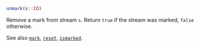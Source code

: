 ```julia
unmark(s::IO)
```

Remove a mark from stream `s`. Return `true` if the stream was marked, `false` otherwise.

See also [`mark`](@ref), [`reset`](@ref), [`ismarked`](@ref).
